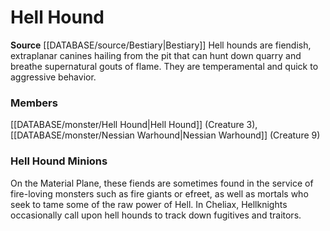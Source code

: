 ﻿---
creature_family: Hell Hound
id: '60'
name: Hell Hound
rarity: Common
source: '[[DATABASE/source/Bestiary|Bestiary]]'
type: Creature Family

---
# Hell Hound

**Source** [[DATABASE/source/Bestiary|Bestiary]]
Hell hounds are fiendish, extraplanar canines hailing from the pit that can hunt down quarry and breathe supernatural gouts of flame. They are temperamental and quick to aggressive behavior.

### Members

[[DATABASE/monster/Hell Hound|Hell Hound]] (Creature 3), [[DATABASE/monster/Nessian Warhound|Nessian Warhound]] (Creature 9)

###  Hell Hound Minions

On the Material Plane, these fiends are sometimes found in the service of fire-loving monsters such as fire giants or efreet, as well as mortals who seek to tame some of the raw power of Hell. In Cheliax, Hellknights occasionally call upon hell hounds to track down fugitives and traitors.